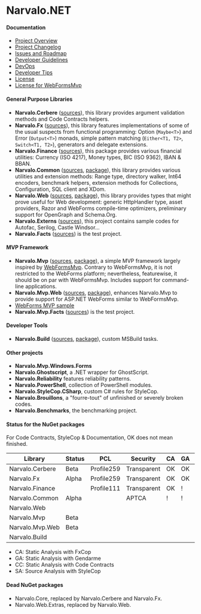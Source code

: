 Narvalo.NET
===========

#### Documentation
- [Project Overview](https://github.com/chtoucas/Narvalo.NET/tree/master/docs/Overview.md)
- [Project Changelog](https://github.com/chtoucas/Narvalo.NET/tree/master/docs/Changelog.md)
- [Issues and Roadmap](https://github.com/chtoucas/Narvalo.NET/tree/master/docs/Issues.md)
- [Developer Guidelines](https://github.com/chtoucas/Narvalo.NET/tree/master/docs/Guidelines.md)
- [DevOps](https://github.com/chtoucas/Narvalo.NET/tree/master/docs/BuildAndRelease.md)
- [Developer Tips](https://github.com/chtoucas/Narvalo.NET/tree/master/docs/Tips.md)
- [License](https://github.com/chtoucas/Narvalo.NET/tree/master/LICENSE.txt)
- [License for WebFormsMvp](https://github.com/chtoucas/Narvalo.NET/tree/master/LICENSE-WebFormsMvp.txt)

#### General Purpose Libraries
- **Narvalo.Cerbere**
  ([sources](https://github.com/chtoucas/Narvalo.NET/tree/master/src/Narvalo.Cerbere)),
  this library provides argument validation methods and Code Contracts helpers.
- **Narvalo.Fx**
  ([sources](https://github.com/chtoucas/Narvalo.NET/tree/master/src/Narvalo.Fx)),
  this library features implementations of some of the usual suspects from functional
  programming: Option (`Maybe<T>`) and Error (`Output<T>`) monads, simple pattern matching
  (`Either<T1, T2>`, `Switch<T1, T2>`), generators and delegate extensions.
- **Narvalo.Finance**
  ([sources](https://github.com/chtoucas/Narvalo.NET/tree/master/src/Narvalo.Finance)),
  this package provides various financial utilities: Currency (ISO 4217), Money types,
  BIC (ISO 9362), IBAN & BBAN.
- **Narvalo.Common**
  ([sources](https://github.com/chtoucas/Narvalo.NET/tree/master/src/Narvalo.Common),
  [package](https://www.nuget.org/packages/Narvalo.Common/)),
  this library provides various utilities and extension methods: Range type, directory walker,
  Int64 encoders,  benchmark helpers, extension methods for Collections, Configuration, SQL client and XDom.
- **Narvalo.Web**
  ([sources](https://github.com/chtoucas/Narvalo.NET/tree/master/src/Narvalo.Web),
  [package](https://www.nuget.org/packages/Narvalo.Common/)),
  this library provides types that might prove useful for Web development: generic HttpHandler
  type, asset providers, Razor and WebForms compile-time optimizers, preliminary support
  for OpenGraph and Schema.Org.
- **Narvalo.Externs**
  ([sources](https://github.com/chtoucas/Narvalo.NET/tree/master/src/Narvalo.Externs)),
  this project contains sample codes for Autofac, Serilog, Castle Windsor...
- **Narvalo.Facts** ([sources](https://github.com/chtoucas/Narvalo.NET/tree/master/tests/Narvalo.Facts))
  is the test project.

#### MVP Framework
- **Narvalo.Mvp**
  ([sources](https://github.com/chtoucas/Narvalo.NET/tree/master/src/Narvalo.Mvp),
  [package](https://www.nuget.org/packages/Narvalo.Mvp/)),
  a simple MVP framework largely inspired by [WebFormsMvp](https://github.com/webformsmvp/webformsmvp).
  Contrary to WebFormsMvp, it is not restricted to the WebForms platform; nevertheless, featurewise,
  it should be on par with WebFormsMvp. Includes support for command-line applications.
- **Narvalo.Mvp.Web**
  ([sources](https://github.com/chtoucas/Narvalo.NET/tree/master/src/Narvalo.Mvp.Web),
  [package](https://www.nuget.org/packages/Narvalo.Mvp.Web/)),
  enhances Narvalo.Mvp to provide support for ASP.NET WebForms similar to WebFormsMvp.
- [WebForms MVP sample](https://github.com/chtoucas/Narvalo.NET/tree/master/samples/MvpWebForms)
- **Narvalo.Mvp.Facts** ([sources](https://github.com/chtoucas/Narvalo.NET/tree/master/tests/Narvalo.Mvp.Facts))
  is the test project.

#### Developer Tools
- **Narvalo.Build**
  ([sources](https://github.com/chtoucas/Narvalo.NET/tree/master/src/Narvalo.Build),
  [package](https://www.nuget.org/packages/Narvalo.Build/)),
  custom MSBuild tasks.

#### Other projects
- **Narvalo.Mvp.Windows.Forms**
- **Narvalo.Ghostscript**, a .NET wrapper for GhostScript.
- **Narvalo.Reliability** features reliability patterns.
- **Narvalo.PowerShell**, collection of PowerShell modules.
- **Narvalo.StyleCop.CSharp**, custom C# rules for StyleCop.
- **Narvalo.Brouillons**, a "fourre-tout" of unfinished or severely broken codes.
- **Narvalo.Benchmarks**, the benchmarking project.

#### Status for the NuGet packages

For Code Contracts, StyleCop & Documentation, OK does not mean finished.

Library             | Status | PCL        | Security    | CA | GA | CC | SA |
--------------------|--------|------------|-------------|----|----|----|----|
Narvalo.Cerbere     | Beta   | Profile259 | Transparent | OK | OK | OK | OK |
Narvalo.Fx          | Alpha  | Profile259 | Transparent | OK | OK | OK | OK |
Narvalo.Finance     |        | Profile111 | Transparent | OK | !  | OK | !  |
Narvalo.Common      | Alpha  |            | APTCA       | !  | !  | !  | !  |
Narvalo.Web         |        |            |             |    |    |    |    |
Narvalo.Mvp         | Beta   |            |             |    |    |    |    |
Narvalo.Mvp.Web     | Beta   |            |             |    |    |    |    |
Narvalo.Build       |        |            |             |    |    |    |    |

- CA: Static Analysis with FxCop
- GA: Static Analysis with Gendarme
- CC: Static Analysis with Code Contracts
- SA: Source Analysis with StyleCop

#### Dead NuGet packages

- Narvalo.Core, replaced by Narvalo.Cerbere and Narvalo.Fx.
- Narvalo.Web.Extras, replaced by Narvalo.Web.